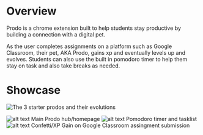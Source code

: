 # Overview

Prodo is a chrome extension built to help students stay productive by building a connection with a digital pet.

As the user completes assignments on a platform such as Google Classroom, their pet, AKA Prodo, gains xp and eventually levels up and evolves. Students can also use the built in pomodoro timer to help them stay on task and also take breaks as needed. 

# Showcase
![The 3 starter prodos and their evolutions](https://i.imgur.com/YgOYDXD.png)

![alt text](https://i.imgur.com/QoE4pIG.png)
Main Prodo hub/homepage
![alt text](https://i.imgur.com/NsZ98A7.png)
Pomodoro timer and tasklist
![alt text](https://i.imgur.com/P53crNN.png)
Confetti/XP Gain on Google Classroom assingment submission
